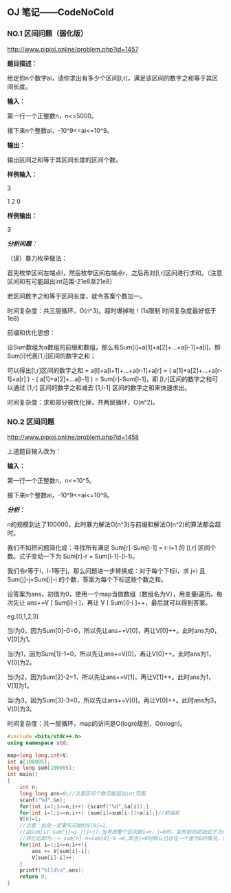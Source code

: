 ## OJ 笔记——CodeNoCold


### NO.1 区间问题（弱化版）

http://www.pipioj.online/problem.php?id=1457

**题目描述：**

给定你n个数字ai，请你求出有多少个区间[l,r]，满足该区间的数字之和等于其区间长度。

**输入：**

第一行一个正整数n，n<=5000。

接下来n个整数ai，-10^9<=ai<=10^9。

**输出：**

输出区间之和等于其区间长度的区间个数。

**样例输入：**

3

1 2 0

**样例输出：**

3

***分析问题**：*

（误）暴力枚举做法：

首先枚举区间左端点l，然后枚举区间右端点r，之后再对[l,r]区间进行求和。（注意区间和有可能超出int范围-21e8至21e8）

若区间数字之和等于区间长度，就令答案个数加一。

时间复杂度：共三层循环，O(n^3)。超时爆掉啦！(1s限制 时间复杂度最好低于1e8)



前缀和优化思想：

设Sum数组为a数组的前缀和数组，那么有Sum[i]=a[1]+a[2]+…+a[i-1]+a[i]，即Sum[i]代表[1,i]区间的数字之和；

可以得出[l,r]区间的数字之和 = a[l]+a[l+1]+…+a[r-1]+a[r] = ( a[1]+a[2]+…+a[r-1]+a[r] ) - ( a[1]+a[2]+…a[l-1] ) = Sum[r]-Sum[l-1]，即 [l,r]区间的数字之和可以通过 [1,r] 区间的数字之和减去 [1,l-1] 区间的数字之和来快速求出。

时间复杂度：求和部分被优化掉，共两层循环，O(n^2)。



### NO.2 区间问题

http://www.pipioj.online/problem.php?id=1458

上道题目输入改为：

**输入：**

第一行一个正整数n，n<=10^5。

接下来n个整数ai，-10^9<=ai<=10^9。

***分析***：

n的规模到达了100000，此时暴力解法O(n^3)与前缀和解法O(n^2)的算法都会超时。

我们不如把问题简化成：寻找所有满足 Sum[r]-Sum[l-1] = r-l+1 的 [l,r] 区间个数。式子变动一下为 Sum[r]-r = Sum[l-1]-(l-1)。

我们令r等于i，l-1等于j，那么问题进一步转换成：对于每个下标i，求 j<i 且 Sum[j]-j=Sum[i]-i 的个数，答案为每个下标这些个数之和。



设答案为ans，初值为0，使用一个map当做数组（数组名为V），用变量i遍历。每次先让 ans+=V [ Sum[i]-i ]，再让 V [ Sum[i]-i ]++，最后就可以得到答案。

eg.[0,1,2,3] 

当i为0，因为Sum[0]-0=0，所以先让ans+=V[0]，再让V[0]++。此时ans为0，V[0]为1。 

当i为1，因为Sum[1]-1=0，所以先让ans+=V[0]，再让V[0]++。此时ans为1，V[0]为2。 

当i为2，因为Sum[2]-2=1，所以先让ans+=V[1]，再让V[1]++。此时ans为1，V[1]为1。 

当i为3，因为Sum[3]-3=0，所以先让ans+=V[0]，再让V[0]++。此时ans为3，V[0]为3。

时间复杂度：共一层循环，map的访问是O(logn)级别，O(nlogn)。

```c++
#include <bits/stdc++.h>
using namespace std;

map<long long,int>V;
int a[100005];
long long sum[100005];
int main()
{
    int n;
    long long ans=0;//注意区间个数可能超出int范围
    scanf("%d",&n);
    for(int i=1;i<=n;i++) {scanf("%d",&a[i]);}
    for(int i=1;i<=n;i++) {sum[i]=sum[i-1]+a[i];}//前缀和
    V[0]=1;
    //注意：此处一定要先初始化V[0]=1,
    //由sum[i]-sum[j]=i-j(i>j),当考虑整个区间即i=n，j=0时，变形前的初始式子为sum[n]-sum[0]=n-0
    //转化后即为--> sum[n]-n=sum[0]-0 =0,即当j=0时默认已存在一个差为0的情况，需先初始化V[0]为1.
    for(int i=1;i<=n;i++){
        ans += V[sum[i]-i];
        V[sum[i]-i]++;
    }
    printf("%lld\n",ans);
    return 0;
}
```
